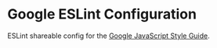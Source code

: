 # Google ESLint Configuration

ESLint shareable config for the [Google JavaScript Style Guide](https://google.github.io/styleguide/javascriptguide.xml).
